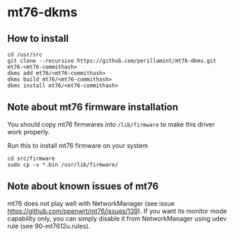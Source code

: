 # mt76-dkms
## How to install

```
cd /usr/src
git clone --recursive https://github.com/perillamint/mt76-dkms.git mt76-<mt76-commithash>
dkms add mt76/<mt76-commithash>
dkms build mt76/<mt76-commithash>
dkms install mt76/<mt76-commithash>
```

## Note about mt76 firmware installation
You should copy mt76 firmwares into `/lib/firmware` to make this driver work properly.

Run this to install mt76 firmware on your system

```
cd src/firmware
sudo cp -v *.bin /usr/lib/firmware/
```

## Note about known issues of mt76

mt76 does not play well with NetworkManager (see issue https://github.com/openwrt/mt76/issues/139). If you want its monitor mode capability only, you can simply disable it from NetworkManager using udev rule (see 90-mt7612u.rules).
